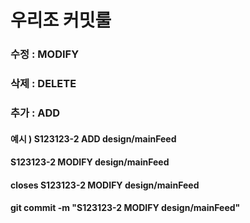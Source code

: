 # 우리조 커밋룰
### 수정 : MODIFY
### 삭제 : DELETE
### 추가 : ADD
#### 예시 ) S123123-2 ADD design/mainFeed
#### S123123-2 MODIFY design/mainFeed
#### closes S123123-2 MODIFY design/mainFeed
#### git commit -m "S123123-2 MODIFY design/mainFeed"